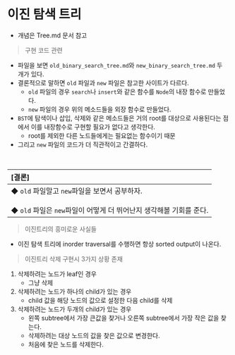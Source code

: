 # 이진 탐색 트리

* 개념은 Tree.md 문서 참고



> 구현 코드 관련

* 파일을 보면 `old_binary_search_tree.md`와 `new_binary_search_tree.md` 두 개가 있다. 
* 결론적으로 말하면 `old` 파일과  `new` 파일은 참고한 사이트가 다르다.
  * `old` 파일의 경우 `search`나 `insert`와 같은 함수를 `Node`의 내장 함수로 만들었다.
  * `new` 파일의 경우 위의 메소드들을 외장 함수로 만들었다.
* `BST`에 탐색이나 삽입, 삭제와 같은 메소드들은 거의 root를 대상으로 사용된다는 점에서 
  이를 내장함수로 구현할 필요가 없다고 생각한다.
  * root를 제외한 다른 노드들에게는 필요없는 함수이기 때문
* 그리고 `new` 파일의 코드가 더 직관적이고 간결하다.

​      

| **[결론]**                                                   |
| :----------------------------------------------------------- |
| ◆ `old` 파일말고 `new`파일을 보면서 공부하자.<br /><br />◆ `old` 파일은  `new`파일이 어떻게 더 뛰어난지 생각해볼 기회를 준다. |



> 이진트리의 흥미로운 사실들

* 이진 탐색 트리에 inorder traversal를 수행하면 항상 sorted output이 나온다.

  

> 이진트리 삭제 구현시 3가지 상황 존재

1. 삭제하려는 노드가 leaf인 경우
   * 그냥 삭제
2. 삭제하려는 노드가 하나의 child가 있는 경우
   * child 값을 해당 노드의 값으로 설정한 다음 child를 삭제
3. 삭제하려는 노드가 두개의 child가 있는 경우
   * 왼쪽 subtree에서 가장 큰값을 찾거나 오른쪽 subtree에서 가장 작은 값을 찾는다.
   * 삭제하려는 대상 노드의 값을 찾은 값으로 변경한다.
   * 처음에 찾은 노드를 삭제한다.



